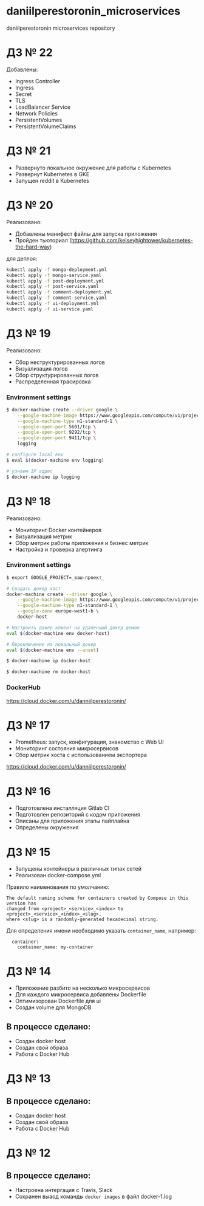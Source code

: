 # daniilperestoronin_microservices
daniilperestoronin microservices repository

# ДЗ № 22

Добавлены:
- Ingress Controller
- Ingress
- Secret
- TLS
- LoadBalancer Service
- Network Policies
- PersistentVolumes
- PersistentVolumeClaims

# ДЗ № 21

- Развернуто локальное окружение для работы с Kubernetes
- Развернут Kubernetes в GKE
- Запущен reddit в Kubernetes

# ДЗ № 20

Реализовано: 
- Добавлены манифест файлы для запуска приложения
- Пройден тьюториал (https://github.com/kelseyhightower/kubernetes-the-hard-way)

для деплоя:
```bash
kubectl apply -f mongo-deployment.yml
kubectl apply -f mongo-service.yaml
kubectl apply -f post-deployment.yml
kubectl apply -f post-service.yaml
kubectl apply -f comment-deployment.yml
kubectl apply -f comment-service.yaml
kubectl apply -f ui-deployment.yml
kubectl apply -f ui-service.yaml
```

# ДЗ № 19

Реализовано: 
- Сбор неструктурированных логов
- Визуализация логов
- Сбор структурированных логов
- Распределенная трасировка

### Environment settings

```bash
$ docker-machine create --driver google \
    --google-machine-image https://www.googleapis.com/compute/v1/projects/ubuntu-os-cloud/global/images/family/ubuntu-1604-lts \
    --google-machine-type n1-standard-1 \
    --google-open-port 5601/tcp \
    --google-open-port 9292/tcp \
    --google-open-port 9411/tcp \
    logging

# configure local env
$ eval $(docker-machine env logging)

# узнаем IP адрес
$ docker-machine ip logging
```

# ДЗ № 18

Реализовано: 
- Мониторинг Docker контейнеров
- Визуализация метрик
- Сбор метрик работы приложения и бизнес метрик
- Настройка и проверка алертинга

### Environment settings
```bash
$ export GOOGLE_PROJECT=_ваш-проект_

# Создать докер хост
docker-machine create --driver google \
    --google-machine-image https://www.googleapis.com/compute/v1/projects/ubuntu-os-cloud/global/images/family/ubuntu-1604-lts \
    --google-machine-type n1-standard-1 \
    --google-zone europe-west1-b \
    docker-host

# Настроить докер клиент на удаленный докер демон
eval $(docker-machine env docker-host)

# Переключение на локальный докер
eval $(docker-machine env --unset)

$ docker-machine ip docker-host

$ docker-machine rm docker-host
```

### DockerHub
https://cloud.docker.com/u/danniilperestoronin/

# ДЗ № 17

- Prometheus: запуск, конфигурация, знакомство с Web UI
- Мониторинг состояния микросервисов
- Сбор метрик хоста с использованием экспортера

https://cloud.docker.com/u/danniilperestoronin/

# ДЗ № 16

- Подготовлена инсталляция Gitlab CI
- Подготовлен репозиторий с кодом приложения
- Описаны для приложения этапы пайплайна
- Определены окружения

# ДЗ № 15

- Запущены контейнеры в различных типах сетей
- Реализован docker-compose.yml

Правило наименования по умолчанию:
```
The default naming scheme for containers created by Compose in this version has
changed from <project>_<service>_<index> to <project>_<service>_<index>_<slug>,
where <slug> is a randomly-generated hexadecimal string.
```
Для определения имени необходимо указать ```container_name```, например:

```
  container:
    container_name: my-container
```


# ДЗ № 14
- Приложение разбито на несколько микросервисов
- Для каждого микросервиса добавлены Dockerfile
- Оптимизорован Dockerfile для ui
- Создан volume для MongoDB

## В процессе сделано:
 - Создан docker host
 - Создан свой образа
 - Работа с Docker Hub

# ДЗ № 13

## В процессе сделано:
 - Создан docker host
 - Создан свой образа
 - Работа с Docker Hub

# ДЗ № 12

## В процессе сделано:
 - Настроена интергация с Travis, Slack
 - Сохранен выаод команды ```docker images``` в файл docker-1.log
